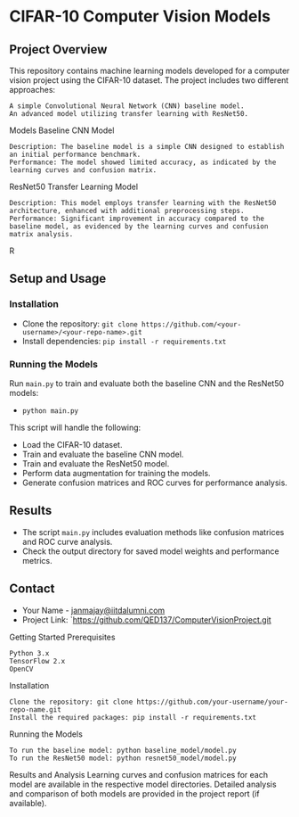 # CIFAR-10 Computer Vision Models
## Project Overview

This repository contains machine learning models developed for a computer vision project using the CIFAR-10 dataset. The project includes two different approaches:

    A simple Convolutional Neural Network (CNN) baseline model.
    An advanced model utilizing transfer learning with ResNet50.

Models
Baseline CNN Model

    Description: The baseline model is a simple CNN designed to establish an initial performance benchmark.
    Performance: The model showed limited accuracy, as indicated by the learning curves and confusion matrix.

ResNet50 Transfer Learning Model

    Description: This model employs transfer learning with the ResNet50 architecture, enhanced with additional preprocessing steps.
    Performance: Significant improvement in accuracy compared to the baseline model, as evidenced by the learning curves and confusion matrix analysis.

R
## Setup and Usage
### Installation
- Clone the repository: `git clone https://github.com/<your-username>/<your-repo-name>.git`
- Install dependencies: `pip install -r requirements.txt`

### Running the Models
Run `main.py` to train and evaluate both the baseline CNN and the ResNet50 models:
- `python main.py`

This script will handle the following:
- Load the CIFAR-10 dataset.
- Train and evaluate the baseline CNN model.
- Train and evaluate the ResNet50 model.
- Perform data augmentation for training the models.
- Generate confusion matrices and ROC curves for performance analysis.

## Results
- The script `main.py` includes evaluation methods like confusion matrices and ROC curve analysis.
- Check the output directory for saved model weights and performance metrics.



## Contact
- Your Name - [janmajay@iitdalumni.com](mailto:janmajay@iitdalumni.com)
- Project Link: `https://github.com/QED137/ComputerVisionProject.git



Getting Started
Prerequisites

    Python 3.x
    TensorFlow 2.x
    OpenCV

Installation

    Clone the repository: git clone https://github.com/your-username/your-repo-name.git
    Install the required packages: pip install -r requirements.txt

Running the Models

    To run the baseline model: python baseline_model/model.py
    To run the ResNet50 model: python resnet50_model/model.py

Results and Analysis
Learning curves and confusion matrices for each model are available in the respective model directories.
Detailed analysis and comparison of both models are provided in the project report (if available).



